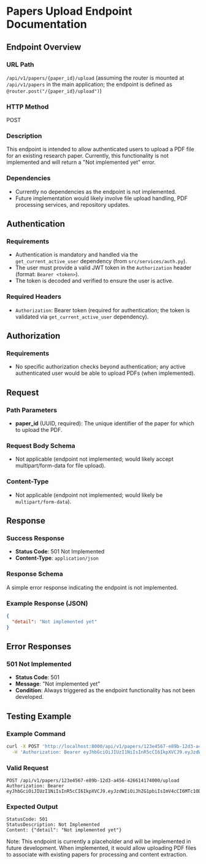 # Papers Upload Endpoint Documentation

## Endpoint Overview

### URL Path
`/api/v1/papers/{paper_id}/upload` (assuming the router is mounted at `/api/v1/papers` in the main application; the endpoint is defined as `@router.post("/{paper_id}/upload")`)

### HTTP Method
POST

### Description
This endpoint is intended to allow authenticated users to upload a PDF file for an existing research paper. Currently, this functionality is not implemented and will return a "Not implemented yet" error.

### Dependencies
- Currently no dependencies as the endpoint is not implemented.
- Future implementation would likely involve file upload handling, PDF processing services, and repository updates.

## Authentication

### Requirements
- Authentication is mandatory and handled via the `get_current_active_user` dependency (from `src/services/auth.py`).
- The user must provide a valid JWT token in the `Authorization` header (format: `Bearer <token>`).
- The token is decoded and verified to ensure the user is active.

### Required Headers
- `Authorization`: Bearer token (required for authentication; the token is validated via `get_current_active_user` dependency).

## Authorization

### Requirements
- No specific authorization checks beyond authentication; any active authenticated user would be able to upload PDFs (when implemented).

## Request

### Path Parameters
- **paper_id** (UUID, required): The unique identifier of the paper for which to upload the PDF.

### Request Body Schema
- Not applicable (endpoint not implemented; would likely accept multipart/form-data for file upload).

### Content-Type
- Not applicable (endpoint not implemented; would likely be `multipart/form-data`).

## Response

### Success Response
- **Status Code**: 501 Not Implemented
- **Content-Type**: `application/json`

### Response Schema
A simple error response indicating the endpoint is not implemented.

### Example Response (JSON)
```json
{
  "detail": "Not implemented yet"
}
```

## Error Responses

### 501 Not Implemented
- **Status Code**: 501
- **Message**: "Not implemented yet"
- **Condition**: Always triggered as the endpoint functionality has not been developed.

## Testing Example

### Example Command
```bash
curl -X POST 'http://localhost:8000/api/v1/papers/123e4567-e89b-12d3-a456-426614174000/upload' \
  -H 'Authorization: Bearer eyJhbGciOiJIUzI1NiIsInR5cCI6IkpXVCJ9.eyJzdWIiOiJhZG1pbiIsImV4cCI6MTc1ODg3MDc4OH0.GrXDnxCPAYJxm3rG33_0bP3hMJXTu5FX68uHHF1WV1I'
```

### Valid Request
```
POST /api/v1/papers/123e4567-e89b-12d3-a456-426614174000/upload
Authorization: Bearer eyJhbGciOiJIUzI1NiIsInR5cCI6IkpXVCJ9.eyJzdWIiOiJhZG1pbiIsImV4cCI6MTc1ODg3MDc4OH0.GrXDnxCPAYJxm3rG33_0bP3hMJXTu5FX68uHHF1WV1I
```

### Expected Output
```
StatusCode: 501
StatusDescription: Not Implemented
Content: {"detail": "Not implemented yet"}
```

Note: This endpoint is currently a placeholder and will be implemented in future development. When implemented, it would allow uploading PDF files to associate with existing papers for processing and content extraction.
